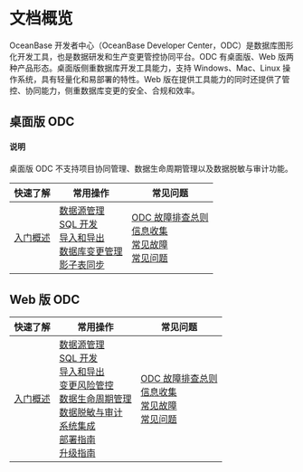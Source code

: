 # 文档概览

OceanBase 开发者中心（OceanBase Developer Center，ODC）是数据库图形化开发工具，也是数据研发和生产变更管控协同平台。ODC 有桌面版、Web 版两种产品形态。桌面版侧重数据库开发工具能力，支持 Windows、Mac、Linux 操作系统，具有轻量化和易部署的特性。Web 版在提供工具能力的同时还提供了管控、协同能力，侧重数据库变更的安全、合规和效率。

## 桌面版 ODC

<main id="notice" type='explain'>
   <h4>说明</h4>
   <p>桌面版 ODC 不支持项目协同管理、数据生命周期管理以及数据脱敏与审计功能。</p>
</main>

|  快速了解  |   常用操作| 常见问题|
|------------|-----------------|----------------|
| [入门概述](300.quickstart/100.client-odc-quickstart/100.quickstart-client-odc-overview.md) | [数据源管理](400.connection-management/100.create-a-personal-connection.md)<br>[SQL 开发](500.sql-development/100.sql-editing-and-execution.md)<br>[导入和导出](600.import-and-export/100.import-data.md) <br>[数据库变更管理](700.database-change-management/600.database-change.md)<br>[影子表同步](700.database-change-management/800.shadow-table-synchronization.md)|[ODC 故障排查总则](1300.troubleshooting/100.general-troubleshooting.md)<br>[信息收集](1300.troubleshooting/200.collect-message/100.view-runtime-environment-and-version-information.md)<br>[常见故障](1300.troubleshooting/300.common-troubleshooting/100.deployment-upgrade/100.web-odc-cannot-be-accessed-after-startup.md)<br>[常见问题](1300.troubleshooting/400.faq/100.client-odc-installation-faq.md)|

## Web 版 ODC

|  快速了解  |   常用操作| 常见问题|
|------------|-----------------|----------------|
| [入门概述](300.quickstart/200.web-odc-quickstart/100.quickstart-web-odc-overview.md) | [数据源管理](400.connection-management/100.create-a-personal-connection.md)<br>[SQL 开发](500.sql-development/100.sql-editing-and-execution.md)<br>[导入和导出](600.import-and-export/100.import-data.md) <br>[变更风险管控](700.database-change-management/200.project-collaborative-management.md)<br>[数据生命周期管理](800.data-Lifecycle-management/100.data-archiving.md)<br>[数据脱敏与审计](900.data-security-and-compliance/100.data-desensitization.md)<br>[系统集成](1000.system-integration/100.sso-integration.md)<br>[部署指南](1100.deployment-guide/100.deployment-overview.md)<br>[升级指南](1200.upgrade-guide/100.upgrade-guide-overview.md)|[ODC 故障排查总则](1300.troubleshooting/100.general-troubleshooting.md)<br>[信息收集](1300.troubleshooting/200.collect-message/100.view-runtime-environment-and-version-information.md)<br>[常见故障](1300.troubleshooting/300.common-troubleshooting/100.deployment-upgrade/100.web-odc-cannot-be-accessed-after-startup.md)<br>[常见问题](1300.troubleshooting/400.faq/100.client-odc-installation-faq.md)|
